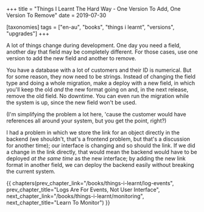 +++
title = "Things I Learnt The Hard Way - One Version To Add, One Version To Remove"
date = 2019-07-30

[taxonomies]
tags = ["en-au", "books", "things i learnt", "versions", "upgrades"]
+++

A lot of things change during development. One day you need a field, another
day that field may be completely different. For those cases, use one version
to add the new field and another to remove.

<!-- more -->

You have a database with a lot of customers and their ID is numerical. But for
some reason, they now need to be strings. Instead of changing the field type
and doing a whole migration, make a deploy with a new field, in which you'll
keep the old _and_ the new format going on and, in the next release, remove
the old field. No downtime. You can even run the migration while the system is
up, since the new field won't be used.

(I'm simplifying the problem a lot here, 'cause the customer would have
references all around your system, but you get the point, right?)

I had a problem in which we store the link for an object directly in the
backend (we shouldn't, that's a frontend problem, but that's a discussion for
another time); our interface is changing and so should the link. If we did a
change in the link directly, that would mean the backend would have to be
deployed _at the same time_ as the new interface; by adding the new link
format in another field, we can deploy the backend easily without breaking the
current system.

{{ chapters(prev_chapter_link="/books/things-i-learnt/log-events", prev_chapter_title="Logs Are For Events, Not User Interface", next_chapter_link="/books/things-i-learnt/monitoring", next_chapter_title="Learn To Monitor") }}
